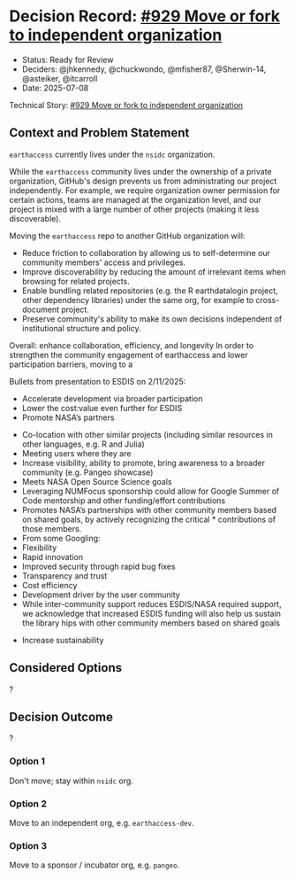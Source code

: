 # Decision Record: [#929 Move or fork to independent organization](https://github.com/nsidc/earthaccess/issues/929)

- Status: Ready for Review  <!-- optional -->
- Deciders: @jhkennedy, @chuckwondo, @mfisher87, @Sherwin-14, @asteiker, @itcarroll
- Date: 2025-07-08
<!-- - Tags: [space and/or comma separated list of tags] optional -->

Technical Story: [#929 Move or fork to independent organization](https://github.com/nsidc/earthaccess/issues/929)

## Context and Problem Statement

`earthaccess` currently lives under the `nsidc` organization.

While the `earthaccess` community lives under the ownership of a private
organization, GitHub's design prevents us from administrating our project
independently.
For example, we require organization owner permission for certain actions, teams are managed at the organization level, and our project is mixed with a large number of other projects (making it less discoverable).

Moving the `earthaccess` repo to another GitHub organization will:

* Reduce friction to collaboration by allowing us to self-determine our
  community members' access and privileges.
* Improve discoverability by reducing the amount of irrelevant items
  when browsing for related projects.
* Enable bundling related repositories (e.g. the R earthdatalogin project, other
  dependency libraries) under the same org, for example to cross-document project.
* Preserve community's ability to make its own decisions independent of
  institutional structure and policy.

Overall: enhance collaboration, efficiency, and longevity
In order to strengthen the community engagement of earthaccess and lower participation barriers, moving to a

Bullets from presentation to ESDIS on 2/11/2025:
- Accelerate development via broader participation
- Lower the cost:value even further for ESDIS
- Promote NASA’s partners

* Co-location with other similar projects (including similar resources in other languages, e.g. R and Julia)
* Meeting users where they are
* Increase visibility, ability to promote, bring awareness to a broader community (e.g. Pangeo showcase)
* Meets NASA Open Source Science goals
* Leveraging NUMFocus sponsorship could allow for Google Summer of Code mentorship and other funding/effort contributions
* Promotes NASA’s partnerships with other community members based on shared goals, by actively recognizing the critical * contributions of those members.
* From some Googling:
* Flexibility
* Rapid innovation
* Improved security through rapid bug fixes
* Transparency and trust
* Cost efficiency
* Development driver by the user community
* While inter-community support reduces ESDIS/NASA required support, we acknowledge that increased ESDIS funding will also help us sustain the library
hips with other community members based on shared goals
- Increase sustainability



## Considered Options

?


## Decision Outcome

?


### Option 1

Don't move; stay within `nsidc` org.

### Option 2

Move to an independent org, e.g. `earthaccess-dev`.

### Option 3

Move to a sponsor / incubator org, e.g. `pangeo`.
